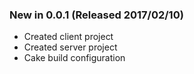 ### New in 0.0.1 (Released 2017/02/10)
* Created client project
* Created server project
* Cake build configuration